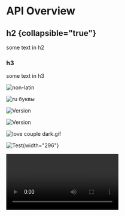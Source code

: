 # API Overview

## h2 {collapsible="true"}

some text in h2

### h3

some text in h3

![non-latin](Águila_calva.png)

![ru буквы](ЛогоВРС.png)

![Version](https://img.shields.io/badge/jetbrains%20plugin-v1.7-blue)

![Version](https://i0.wp.com/hechingerreport.org/wp-content/uploads/2018/04/Jennifer-Heller-Buckley-PHOTO1.jpg)

![love couple dark.gif](love%20couple%20dark.gif)

![Test](light.png){width="296"}

<video src="goLand.mp4"/>

<img src="duck.gif" alt="Duck"/>

### IntelliJ Platform 2019.3

`com.intellij.codeInsight.TailType.getLocalCodeStyleSettings(Editor, int)` method removed
: Use `com.intellij.psi.codeStyle.CommonCodeStyleSettings.getLocalCodeStyleSettings(Editor, int)` instead.


<deflist>
    <def>
        <title><code>com.intellij.codeInsight.TailType.getLocalCodeStyleSettings(Editor, int)</code> method removed
        </title>
        <p>Use <code>com.intellij.psi.codeStyle.CommonCodeStyleSettings.getLocalCodeStyleSettings(Editor,
            int)</code> instead.</p>
    </def>
</deflist>

<!-- This document provides an introduction into your API. -->

## Introduction

Provide a brief introduction to the API, explaining its purpose and scope.

## What you can do using `<API name>`

Provide some simple usage examples to help users get started quickly.

## Authentication

Explain the authentication methods and requirements for accessing the API.

## Base URL

Specify the base URL for making API requests.

If you have more than one environment (production and sandbox) explain the difference and provide links to both.

## Rate Limiting

Explain any rate limiting policies, if applicable.

## Error Handling

Describe the API's error response format and provide common error codes and their meanings.

## Versioning

Explain how the API versioning works and how to specify the desired API version in requests.

<seealso>

<!--List any additional resources, such as tutorials or guides, that can help users understand and use the API effectively.-->

</seealso>
